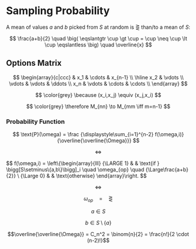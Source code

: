 # Sampling Probability

A mean of values $a$ and $b$ picked from $S$ at random is $\gtreqless$ than/to a mean of $S$:

$$
\frac{a+b}{2}
\quad
\big(
\eqslantgtr \cup \gt \cup
= \cup \neq \cup
\lt \cup \eqslantless
\big)
\quad
\overline{x}
$$

## Options Matrix

$$
\begin{array}{c|ccc}
& x_1 & \cdots & x_{n-1}
\\
\hline
x_2 & \vdots
\\
\vdots & \vdots & \ddots
\\
x_n & \vdots & \cdots & \cdots
\\
\end{array}
$$

$$
\color{grey}
\because
(x_i,x_j) \equiv (x_j,x_i)
$$

$$
\color{grey}
\therefore
M_{nn} \to M_{mm \iff m=n-1}
$$

### Probability Function

$$
\text{P}(\omega) = \frac
{\displaystyle\sum_{i=1}^{n-2} f(\omega,i)}
{\overline{\overline{\Omega}}}
$$

$$
\iff
$$

$$
f(\omega,i) = \left\\{\begin{array}{lll}
{\LARGE 1} & & \text{if } \bigg[S\setminus\\{a,b\\}\bigg]\_i \quad \omega_{op} \quad {\Large\frac{a+b}{2}}
\\
{\Large 0} & & \text{otherwise}
\end{array}\right.
$$

$$\iff$$

$$\omega_{op} \quad = \quad \gtreqless$$

$$a \in S$$

$$b \in S\setminus\{a\}$$

$$\overline{\overline{\Omega}} = C_n^2 = \binom{n}{2} = \frac{n!}{2 \cdot (n-2)!}$$
